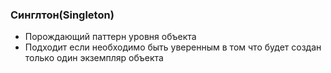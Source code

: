 ### Синглтон(Singleton)

- Порождающий паттерн уровня объекта
- Подходит если необходимо быть уверенным в том что будет создан  
  только один экземпляр объекта